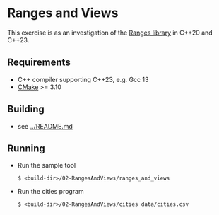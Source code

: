 # Ranges and Views

This exercise is as an investigation of the [Ranges library](https://en.cppreference.com/w/cpp/ranges) in C++20 and C++23.

## Requirements

- C++ compiler supporting C++23, e.g. Gcc 13
- [CMake](https://cmake.org) >= 3.10

## Building

- see [../README.md](../README.md)

## Running

- Run the sample tool
  ```console
  $ <build-dir>/02-RangesAndViews/ranges_and_views
  ```

- Run the cities program
  ```console
  $ <build-dir>/02-RangesAndViews/cities data/cities.csv
  ```
